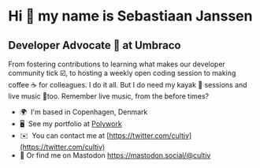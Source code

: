 Hi 👋 my name is Sebastiaan Janssen
====================================

Developer Advocate 🥑 at Umbraco
--------------------------------

From fostering contributions to learning what makes our developer community tick ☑️, to hosting a weekly open coding session to making coffee ☕ for colleagues. I do it all. But I do need my kayak 🛶 sessions and live music 🎸too. Remember live music, from the before times?

*   🌍  I'm based in Copenhagen, Denmark
*   🖥️  See my portfolio at [Polywork](http://www.polywork.com/cultiv)
*   ✉️  You can contact me at [https://twitter.com/cultiv](https://twitter.com/cultiv)
*   🐘  Or find me on Mastodon <a rel="me" href="https://mastodon.social/@cultiv">https://mastodon.social/@cultiv</a>
